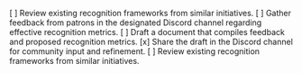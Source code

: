 [ ] Review existing recognition frameworks from similar initiatives.
[ ] Gather feedback from patrons in the designated Discord channel regarding effective recognition metrics.
[ ] Draft a document that compiles feedback and proposed recognition metrics.
[x] Share the draft in the Discord channel for community input and refinement.
[ ] Review existing recognition frameworks from similar initiatives.
